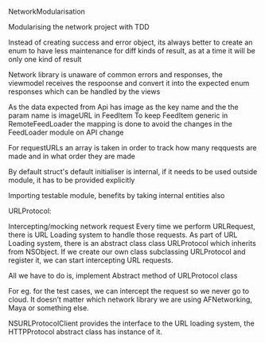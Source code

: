 NetworkModularisation

Modularising the network project with TDD


 Instead of creating success and error object, its always better to create an enum to have less maintenance for diff kinds of result, as at a time it will be only one kind of result
 
 Network library is unaware of common errors and responses, the viewmodel receives the respoonse and convert it into the expected enum responses which can be handled by the views
 
 As the data expected from Api has image as the key name and the the param name is imageURL in FeedItem
 To keep FeedItem generic in RemoteFeedLoader the mapping is done to avoid the changes in the FeedLoader module on API change
 
 For requestURLs an array is taken in order to track how many reqquests are made and in what order they are made
 
 By default struct's default initialiser is internal, if it needs to be used outside module, it has to be provided explicitly

Importing testable module, benefits by taking internal entities also


URLProtocol:

Intercepting/mocking network request
Every time we perform URLRequest, there is URL Loading system to handle those requests.
As part of URL Loading system, there is an abstract class class URLProtocol which inherits from NSObject. 
If we create our own class subclassing URLProtocol and register it, we can start intercepting URL requests.

All we have to do is, implement Abstract method of URLProtocol class

For eg. for the test cases, we can intercept the request so we never go to cloud. It doesn’t matter which network library we are using AFNetworking, Maya or something else.

NSURLProtocolClient provides the interface to the URL loading system, the HTTPProtocol abstract class has instance of it.

